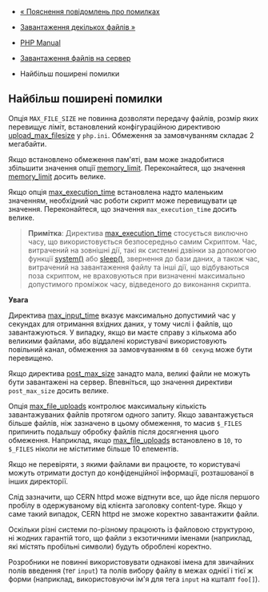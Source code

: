 - [« Пояснення повідомлень про
помилках](features.file-upload.errors.md)
- [Завантаження декількох файлів »](features.file-upload.multiple.md)

- [PHP Manual](index.md)
- [Завантаження файлів на сервер](features.file-upload.md)
- Найбільш поширені помилки

## Найбільш поширені помилки

Опція `MAX_FILE_SIZE` не повинна дозволяти передачу файлів, розмір
яких перевищує ліміт, встановлений конфігураційною директивою
[upload_max_filesize](ini.core.md#ini.upload-max-filesize) у
`php.ini`. Обмеження за замовчуванням складає 2 мегабайти.

Якщо встановлено обмеження пам'яті, вам може знадобитися
збільшити значення опції [memory_limit](ini.core.md#ini.memory-limit).
Переконайтеся, що значення
[memory_limit](ini.core.md#ini.memory-limit) досить велике.

Якщо опція
[max_execution_time](info.configuration.md#ini.max-execution-time)
встановлена надто маленьким значенням, необхідний час роботи
скрипт може перевищувати це значення. Переконайтеся, що значення
`max_execution_time` досить велике.

> **Примітка**: Директива
> [max_execution_time](info.configuration.md#ini.max-execution-time)
> стосується виключно часу, що використовується безпосередньо самим
> Скриптом. Час, витрачений на зовнішні дії, такі як системні
> дзвінки за допомогою функції [system()](function.system.md) або
> [sleep()](function.sleep.md), звернення до бази даних, а також
> час, витрачений на завантаження файлу та інші дії, що відбуваються
> поза скриптом, не враховуються при визначенні максимально допустимого
> проміжок часу, відведеного до виконання скрипта.

**Увага**

Директива [max_input_time](info.configuration.md#ini.max-input-time)
вказує максимально допустимий час у секундах для отримання вхідних
даних, у тому числі і файлів, що завантажуються. У випадку, якщо ви маєте справу
з кількома або великими файлами, або віддалені користувачі
використовують повільний канал, обмеження за замовчуванням в `60 секунд` може
бути перевищено.

Якщо директива [post_max_size](ini.core.md#ini.post-max-size) занадто
мала, великі файли не можуть бути завантажені на сервер. Впевніться, що
значення директиви `post_max_size` досить велике.

Опція [max_file_uploads](ini.core.md#ini.max-file-uploads)
контролює максимальну кількість завантажуваних файлів протягом одного
запиту. Якщо завантажується більше файлів, ніж зазначено в цьому
обмеження, то масив `$_FILES` припинить подальшу обробку файлів
після досягнення цього обмеження. Наприклад, якщо
[max_file_uploads](ini.core.md#ini.max-file-uploads) встановлено в
`10`, то `$_FILES` ніколи не міститиме більше 10 елементів.

Якщо не перевіряти, з якими файлами ви працюєте, то користувачі можуть
отримати доступ до конфіденційної інформації, розташованої в інших
директорії.

Слід зазначити, що CERN httpd може відтнути все, що йде після
першого пробілу в одержуваному від клієнта заголовку content-type. Якщо у
саме такий випадок, CERN httpd не зможе коректно завантажити файли.

Оскільки різні системи по-різному працюють із файловою структурою, ні
жодних гарантій того, що файли з екзотичними іменами (наприклад,
які містять пробільні символи) будуть оброблені коректно.

Розробники не повинні використовувати однакові імена для звичайних полів
введення (тег `input`) та полів вибору файлу в межах однієї і тієї ж форми
(наприклад, використовуючи ім'я для тега `input` на кшталт `foo[]`).
